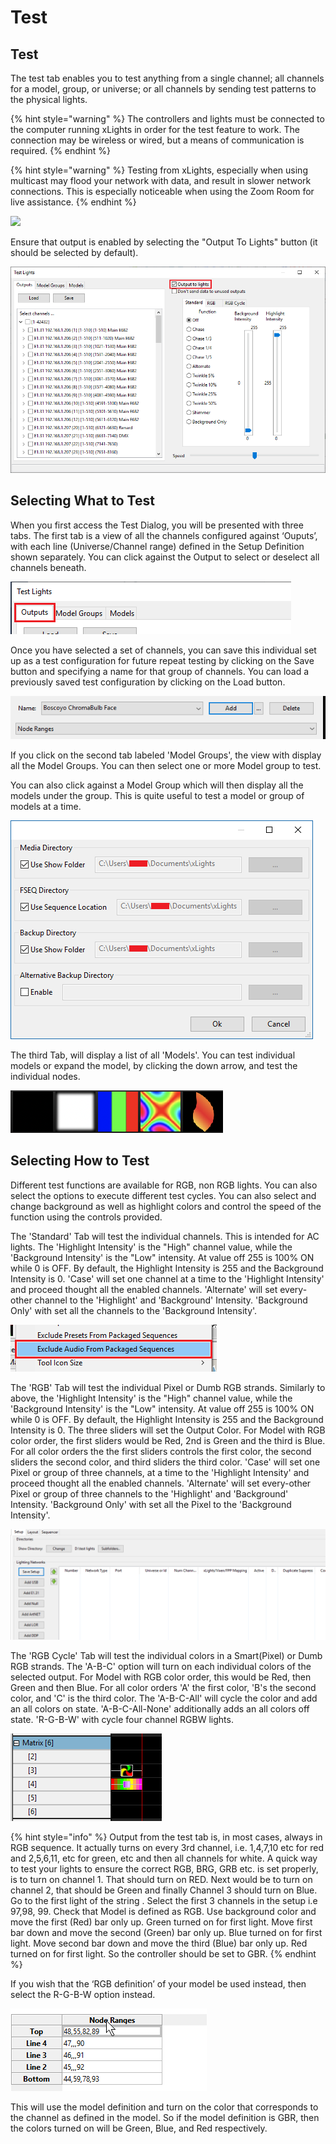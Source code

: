 # Test

## Test

The test tab enables you to test anything from a single channel; all channels for a model, group, or universe; or all channels by sending test patterns to the physical lights.

{% hint style="warning" %}
The controllers and lights must be connected to the computer running xLights in order for the test feature to work. The connection may be wireless or wired, but a means of communication is required.
{% endhint %}

{% hint style="warning" %}
Testing from xLights, especially when using multicast may flood your network with data, and result in slower network connections. This is especially noticeable when using the Zoom Room for live assistance.
{% endhint %}

![](https://lh5.googleusercontent.com/0Dm4AzgxkGb-lfbRgygMuSwoOJ0K0UiRCaOJljoXv5qhFzxBO-nTPhZVS4Rm3QdmNTy8taq2gHSnbWRL8vGZbdlNBctKmISkDPfe5o3zRjA89QL0J4qOTBqUqaWi2MwiXY66R0Rh)

Ensure that output is enabled by selecting the "Output To Lights" button \(it should be selected by default\).

![Test Dialog](../../../.gitbook/assets/image-763.png)

## Selecting What to Test

When you first access the Test Dialog, you will be presented with three tabs. The first tab is a view of all the channels configured against ‘Ouputs’, with each line \(Universe/Channel range\) defined in the Setup Definition shown separately. You can click against the Output to select or deselect all channels beneath.

![](../../../.gitbook/assets/image-759.png)

Once you have selected a set of channels, you can save this individual set up as a test configuration for future repeat testing by clicking on the Save button and specifying a name for that group of channels. You can load a previously saved test configuration by clicking on the Load button.

![](../../../.gitbook/assets/image%20%28708%29.png)

If you click on the second tab labeled 'Model Groups', the view with display all the Model Groups. You can then select one or more Model group to test.

You can also click against a Model Group which will then display all the models under the group. This is quite useful to test a model or group of models at a time.

![](../../../.gitbook/assets/image%20%28799%29.png)

The third Tab, will display a list of all 'Models'. You can test individual models or expand the model, by clicking the down arrow, and test the individual nodes.

![](../../../.gitbook/assets/image%20%28312%29.png)

## Selecting How to Test

Different test functions are available for RGB, non RGB lights. You can also select the options to execute different test cycles. You can also select and change background as well as highlight colors and control the speed of the function using the controls provided.

The 'Standard' Tab will test the individual channels. This is intended for AC lights. The 'Highlight Intensity' is the "High" channel value, while the 'Background Intensity' is the "Low" intensity. At value off 255 is 100% ON while 0 is OFF. By default, the Highlight Intensity is 255 and the Background Intensity is 0. 'Case' will set one channel at a time to the 'Highlight Intensity' and proceed thought all the enabled channels. 'Alternate' will set every-other channel to the 'Highlight' and 'Background' Intensity. 'Background Only' with set all the channels to the 'Background Intensity'.

![](../../../.gitbook/assets/image%20%28713%29.png)

The 'RGB' Tab will test the individual Pixel or Dumb RGB strands. Similarly to above, the 'Highlight Intensity' is the "High" channel value, while the 'Background Intensity' is the "Low" intensity. At value off 255 is 100% ON while 0 is OFF. By default, the Highlight Intensity is 255 and the Background Intensity is 0. The three sliders will set the Output Color. For Model with RGB color order, the first sliders would be Red, 2nd is Green and the third is Blue. For all color orders the the first sliders controls the first color, the second sliders the second color, and third sliders the third color. 'Case' will set one Pixel or group of three channels, at a time to the 'Highlight Intensity' and proceed thought all the enabled channels. 'Alternate' will set every-other Pixel or group of three channels to the 'Highlight' and 'Background' Intensity. 'Background Only' with set all the Pixel to the 'Background Intensity'.

![](../../../.gitbook/assets/image%20%28116%29.png)

The 'RGB Cycle' Tab will test the individual colors in a Smart\(Pixel\) or Dumb RGB strands. The 'A-B-C' option will turn on each individual colors of the selected output. For Model with RGB color order, this would be Red, then Green and then Blue. For all color orders 'A' the first color, 'B's the second color, and 'C' is the third color. The 'A-B-C-All' will cycle the color and add an all colors on state. 'A-B-C-All-None' additionally adds an all colors off state. 'R-G-B-W' with cycle four channel RGBW lights.

![](../../../.gitbook/assets/image%20%28579%29.png)

{% hint style="info" %}
Output from the test tab is, in most cases, always in RGB sequence. It actually turns on every 3rd channel, i.e. 1,4,7,10 etc for red and 2,5,6,11, etc for green, etc and then all channels for white. A quick way to test your lights to ensure the correct RGB, BRG, GRB etc. is set properly, is to turn on channel 1. That should turn on RED. Next would be to turn on channel 2, that should be Green and finally Channel 3 should turn on Blue. Go to the first light of the string . Select the first 3 channels in the setup i.e 97,98, 99. Check that Model is defined as RGB. Use background color and move the first \(Red\) bar only up. Green turned on for first light. Move first bar down and move the second \(Green\) bar only up. Blue turned on for first light. Move second bar down and move the third \(Blue\) bar only up. Red turned on for first light. So the controller should be set to GBR.
{% endhint %}

If you wish that the ‘RGB definition’ of your model be used instead, then select the R-G-B-W option instead.

![](../../../.gitbook/assets/image%20%28550%29.png)

This will use the model definition and turn on the color that corresponds to the channel as defined in the model. So if the model definition is GBR, then the colors turned on will be Green, Blue, and Red respectively.

